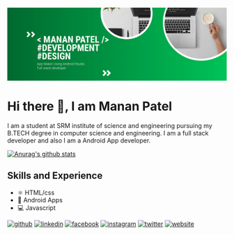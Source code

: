 ![I am Full stack developer.](https://raw.githubusercontent.com/Manan1707/Manan1707/master/Manan_banner.png)

# Hi there 👋, I am Manan Patel
I am a student at SRM institute of science and engineering pursuing my B.TECH degree in computer science and engineering. I am a full stack developer and also I am a Android App developer.

[![Anurag's github stats](https://github-readme-stats.vercel.app/api?username=Manan1707)](https://github.com/anuraghazra/github-readme-stats)

## Skills and Experience
* ⚛️ HTML/css
* 📱 Android Apps
* 💻 Javascript
 
[<img src='https://cdn.jsdelivr.net/npm/simple-icons@3.0.1/icons/github.svg' alt='github' height='40'>](https://github.com/Manan1707)  [<img src='https://cdn.jsdelivr.net/npm/simple-icons@3.0.1/icons/linkedin.svg' alt='linkedin' height='40'>](https://www.linkedin.com/in/manan-patel-a61a94179/)  [<img src='https://cdn.jsdelivr.net/npm/simple-icons@3.0.1/icons/facebook.svg' alt='facebook' height='40'>](https://www.facebook.com/profile.php?id=100013858212620)  [<img src='https://cdn.jsdelivr.net/npm/simple-icons@3.0.1/icons/instagram.svg' alt='instagram' height='40'>](https://www.instagram.com/manan_17_07/)  [<img src='https://cdn.jsdelivr.net/npm/simple-icons@3.0.1/icons/twitter.svg' alt='twitter' height='40'>](https://twitter.com/Manan1707)  [<img src='https://cdn.jsdelivr.net/npm/simple-icons@3.0.1/icons/icloud.svg' alt='website' height='40'>](https://mananpatel.netlify.app/)  

